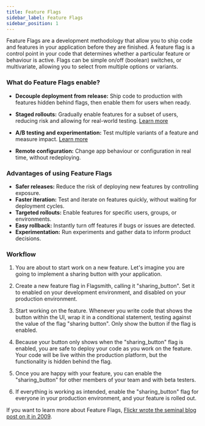 ```yaml
---
title: Feature Flags
sidebar_label: Feature Flags
sidebar_position: 1
---
```


Feature Flags are a development methodology that allow you to ship code and features in your application before they are finished. A feature flag is a control point in your code that determines whether a particular feature or behaviour is active. Flags can be simple on/off (boolean) switches, or multivariate, allowing you to select from multiple options or variants.

### What do Feature Flags enable?

- **Decouple deployment from release:** Ship code to production with features hidden behind flags, then enable them for users when ready.

- **Staged rollouts:** Gradually enable features for a subset of users, reducing risk and allowing for real-world testing. [Learn more](/guides-and-examples/staged-feature-rollouts.md)

- **A/B testing and experimentation:** Test multiple variants of a feature and measure impact. [Learn more](/advanced-use/ab-testing.md)

- **Remote configuration:** Change app behaviour or configuration in real time, without redeploying.

### Advantages of using Feature Flags

- **Safer releases:** Reduce the risk of deploying new features by controlling exposure.
- **Faster iteration:** Test and iterate on features quickly, without waiting for deployment cycles.
- **Targeted rollouts:** Enable features for specific users, groups, or environments.
- **Easy rollback:** Instantly turn off features if bugs or issues are detected.
- **Experimentation:** Run experiments and gather data to inform product decisions.

### Workflow

1. You are about to start work on a new feature. Let's imagine you are going to implement a sharing button with your application.

2. Create a new feature flag in Flagsmith, calling it "sharing_button". Set it to enabled on your development environment, and disabled on your production environment.

3. Start working on the feature. Whenever you write code that shows the button within the UI, wrap it in a conditional statement, testing against the value of the flag "sharing button". Only show the button if the flag is enabled.

4. Because your button only shows when the "sharing_button" flag is enabled, you are safe to deploy your code as you work on the feature. Your code will be live within the production platform, but the functionality is hidden behind the flag.

5. Once you are happy with your feature, you can enable the "sharing_button" for other members of your team and with beta testers.

6. If everything is working as intended, enable the "sharing_button" flag for everyone in your production environment, and your feature is rolled out.

If you want to learn more about Feature Flags,
[Flickr wrote the seminal blog post on it in 2009](https://code.flickr.net/2009/12/02/flipping-out/).
